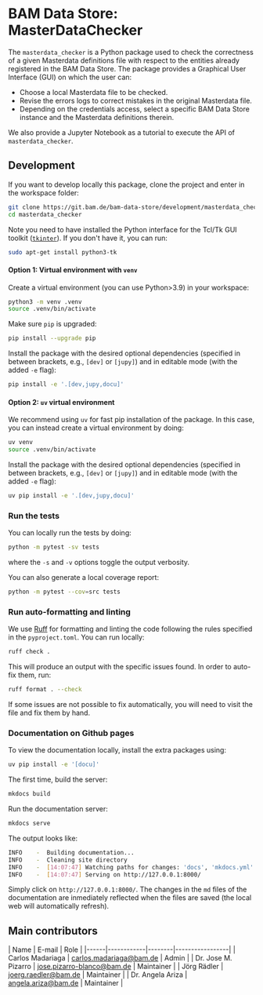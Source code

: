 # BAM Data Store: MasterDataChecker

The `masterdata_checker` is a Python package used to check the correctness of a given Masterdata definitions file with respect to the entities already registered in the BAM Data Store. The package provides a Graphical User Interface (GUI) on which the user can:
- Choose a local Masterdata file to be checked.
- Revise the errors logs to correct mistakes in the original Masterdata file.
- Depending on the credentials access, select a specific BAM Data Store instance and the Masterdata definitions therein.

We also provide a Jupyter Notebook as a tutorial to execute the API of `masterdata_checker`.


<!--
## Getting started

 Add here installation instructions once the package is deployed -->

## Development

If you want to develop locally this package, clone the project and enter in the workspace folder:
```sh
git clone https://git.bam.de/bam-data-store/development/masterdata_checker.git
cd masterdata_checker
```

Note you need to have installed the Python interface for the Tcl/Tk GUI toolkit ([`tkinter`](https://docs.python.org/3/library/tkinter.html)). If you don't have it, you can run:
```sh
sudo apt-get install python3-tk
```

#### Option 1: Virtual environment with `venv`

Create a virtual environment (you can use Python>3.9) in your workspace:
```sh
python3 -m venv .venv
source .venv/bin/activate
```

Make sure `pip` is upgraded:
```sh
pip install --upgrade pip
```

Install the package with the desired optional dependencies (specified in between brackets, e.g., `[dev]` or `[jupy]`) and in editable mode (with the added `-e` flag):
```sh
pip install -e '.[dev,jupy,docu]'
```

#### Option 2: `uv` virtual environment

We recommend using `uv` for fast pip installation of the package. In this case, you can instead create a virtual environment by doing:
```sh
uv venv
source .venv/bin/activate
```

Install the package with the desired optional dependencies (specified in between brackets, e.g., `[dev]` or `[jupy]`) and in editable mode (with the added `-e` flag):
```sh
uv pip install -e '.[dev,jupy,docu]'
```

### Run the tests

You can locally run the tests by doing:
```sh
python -m pytest -sv tests
```

where the `-s` and `-v` options toggle the output verbosity.

You can also generate a local coverage report:
```sh
python -m pytest --cov=src tests
```

### Run auto-formatting and linting

We use [Ruff](https://docs.astral.sh/ruff/) for formatting and linting the code following the rules specified in the `pyproject.toml`. You can run locally:
```sh
ruff check .
```

This will produce an output with the specific issues found. In order to auto-fix them, run:
```sh
ruff format . --check
```

If some issues are not possible to fix automatically, you will need to visit the file and fix them by hand.

<!-- ### Debugging

For interactive debugging of the tests, use `pytest` with the `--pdb` flag. We recommend using an IDE for debugging, e.g., _VSCode_. If that is the case, add the following snippet to your `.vscode/launch.json`:
```json
{
  "configurations": [
      {
        "name": "<descriptive tag>",
        "type": "debugpy",
        "request": "launch",
        "cwd": "${workspaceFolder}",
        "program": "${workspaceFolder}/.pyenv/bin/pytest",
        "justMyCode": true,
        "env": {
            "_PYTEST_RAISE": "1"
        },
        "args": [
            "-sv",
            "--pdb",
            "<path-to-plugin-tests>",
        ]
    }
  ]
}
```

where `<path-to-plugin-tests>` must be changed to the local path to the test module to be debugged.

The settings configuration file `.vscode/settings.json` automatically applies the linting and formatting upon saving the modified file. -->

### Documentation on Github pages

To view the documentation locally, install the extra packages using:
```sh
uv pip install -e '[docu]'
```

The first time, build the server:
```sh
mkdocs build
```

Run the documentation server:
```sh
mkdocs serve
```

The output looks like:
```sh
INFO    -  Building documentation...
INFO    -  Cleaning site directory
INFO    -  [14:07:47] Watching paths for changes: 'docs', 'mkdocs.yml'
INFO    -  [14:07:47] Serving on http://127.0.0.1:8000/
```

Simply click on `http://127.0.0.1:8000/`. The changes in the `md` files of the documentation are inmediately reflected when the files are saved (the local web will automatically refresh).

## Main contributors

| Name | E-mail     | Role |
|------|------------|--------|-----------------|
| Carlos Madariaga | [carlos.madariaga@bam.de](carlos.madariaga@bam.de) | Admin |
| Dr. Jose M. Pizarro | [jose.pizarro-blanco@bam.de](jose.pizarro-blanco@bam.de) | Maintainer |
| Jörg Rädler | [joerg.raedler@bam.de](joerg.raedler@bam.de) | Maintainer |
| Dr. Angela Ariza | [angela.ariza@bam.de](angela.ariza@bam.de) | Maintainer |
